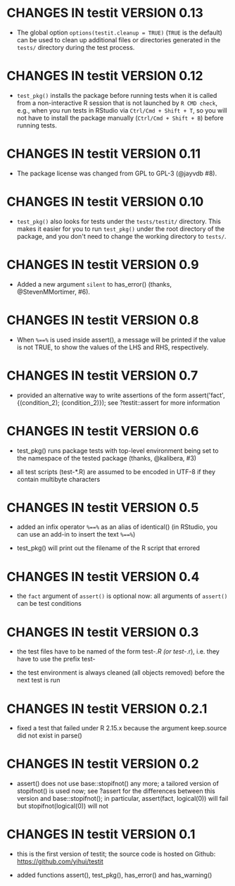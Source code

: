 # CHANGES IN testit VERSION 0.13

- The global option `options(testit.cleanup = TRUE)` (`TRUE` is the default) can be used to clean up additional files or directories generated in the `tests/` directory during the test process.

# CHANGES IN testit VERSION 0.12

- `test_pkg()` installs the package before running tests when it is called from a non-interactive R session that is not launched by `R CMD check`, e.g., when you run tests in RStudio via `Ctrl/Cmd + Shift + T`, so you will not have to install the package manually (`Ctrl/Cmd + Shift + B`) before running tests.

# CHANGES IN testit VERSION 0.11

- The package license was changed from GPL to GPL-3 (@jayvdb #8).

# CHANGES IN testit VERSION 0.10

- `test_pkg()` also looks for tests under the `tests/testit/` directory. This makes it easier for you to run `test_pkg()` under the root directory of the package, and you don't need to change the working directory to `tests/`.

# CHANGES IN testit VERSION 0.9

- Added a new argument `silent` to has_error() (thanks, @StevenMMortimer, #6).

# CHANGES IN testit VERSION 0.8

- When `%==%` is used inside assert(), a message will be printed if the value is not TRUE, to show the values of the LHS and RHS, respectively.

# CHANGES IN testit VERSION 0.7

- provided an alternative way to write assertions of the form assert('fact', {(condition_2); (condition_2)}); see ?testit::assert for more information

# CHANGES IN testit VERSION 0.6

- test_pkg() runs package tests with top-level environment being set to the namespace of the tested package (thanks, @kalibera, #3)

- all test scripts (test-*.R) are assumed to be encoded in UTF-8 if they contain multibyte characters

# CHANGES IN testit VERSION 0.5

- added an infix operator `%==%` as an alias of identical() (in RStudio, you can use an add-in to insert the text `%==%`)

- test_pkg() will print out the filename of the R script that errored

# CHANGES IN testit VERSION 0.4

- the `fact` argument of `assert()` is optional now: all arguments of `assert()` can be test conditions

# CHANGES IN testit VERSION 0.3

- the test files have to be named of the form test-*.R (or test-*.r), i.e. they have to use the prefix test-

- the test environment is always cleaned (all objects removed) before the next test is run

# CHANGES IN testit VERSION 0.2.1

- fixed a test that failed under R 2.15.x because the argument keep.source did not exist in parse()

# CHANGES IN testit VERSION 0.2

- assert() does not use base::stopifnot() any more; a tailored version of stopifnot() is used now; see ?assert for the differences between this version and base::stopifnot(); in particular, assert(fact, logical(0)) will fail but stopifnot(logical(0)) will not

# CHANGES IN testit VERSION 0.1

- this is the first version of testit; the source code is hosted on Github: https://github.com/yihui/testit

- added functions assert(), test_pkg(), has_error() and has_warning()

